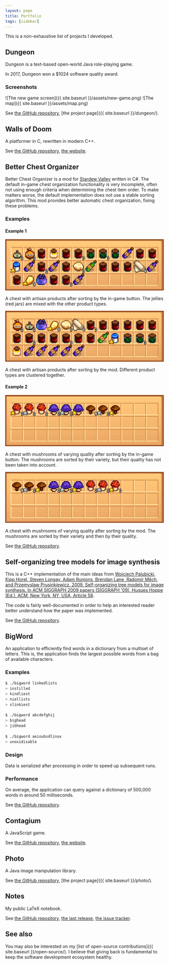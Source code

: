```yaml
---
layout: page
title: Portfolio
tags: [sidebar]
---
```


This is a non-exhaustive list of projects I developed.

## Dungeon

Dungeon is a text-based open-world Java role-playing game.

In 2017, Dungeon won a $1024 software quality award.

### Screenshots

![The new game screen]({{ site.baseurl }}/assets/new-game.png)
![The map]({{ site.baseurl }}/assets/map.png)

See [the GitHub repository](https://github.com/bernardosulzbach/dungeon/), [the project page]({{ site.baseurl }}/dungeon/).

## Walls of Doom

A platformer in C, rewritten in modern C++.

See [the GitHub repository](https://github.com/walls-of-doom/walls-of-doom/), [the website](https://walls-of-doom.github.io/).

## Better Chest Organizer 

Better Chest Organizer is a mod for [Stardew Valley](https://www.stardewvalley.net/) written in C#.
The default in-game chest organization functionality is very incomplete, often not using enough criteria when determining the chest item order.
To make matters worse, the default implementation does not use a stable sorting algorithm.
This mod provides better automatic chest organization, fixing these problems.

### Examples

#### Example 1

<p align="center">
  <img src="https://github.com/bernardosulzbach/BetterChestOrganizer/raw/master/images/example-1-1.png"
       alt="A chest with artisan products after sorting by the in-game button">
  <figcaption>A chest with artisan products after sorting by the in-game button. The jellies (red jars) are mixed with the other product types.</figcaption>
</p>

<p align="center">
  <img src="https://github.com/bernardosulzbach/BetterChestOrganizer/raw/master/images/example-1-2.png"
       alt="A chest with artisan products after sorting by the mod">
   <figcaption>A chest with artisan products after sorting by the mod. Different product types are clustered together.</figcaption>
</p>

#### Example 2

<p align="center">
  <img src="https://github.com/bernardosulzbach/BetterChestOrganizer/raw/master/images/example-2-1.png"
       alt="A chest with mushrooms of varying quality after sorting by the in-game button">
  <figcaption>A chest with mushrooms of varying quality after sorting by the in-game button. The mushrooms are sorted by their variety, but their quality has not been taken into account.</figcaption>
</p>

<p align="center">
  <img src="https://github.com/bernardosulzbach/BetterChestOrganizer/raw/master/images/example-2-2.png"
       alt="A chest with mushrooms of varying quality after sorting by the mod">
  <figcaption>A chest with mushrooms of varying quality after sorting by the mod. The mushrooms are sorted by their variety and then by their quality.</figcaption>
</p>

See [the GitHub repository](https://github.com/bernardosulzbach/BetterChestOrganizer).

## Self-organizing tree models for image synthesis

This is a C++ implementation of the main ideas from [Wojciech Palubicki, Kipp Horel, Steven Longay, Adam Runions, Brendan Lane, Radomír Měch, and Przemyslaw Prusinkiewicz. 2009. Self-organizing tree models for image synthesis. In ACM SIGGRAPH 2009 papers (SIGGRAPH '09), Hugues Hoppe (Ed.). ACM, New York, NY, USA, Article 58](https://doi.org/10.1145/1576246.1531364).

The code is fairly well-documented in order to help an interested reader better understand how the paper was implemented.

See [the GitHub repository](https://github.com/bernardosulzbach/self-organizing-tree-models).

## BigWord

An application to efficiently find words in a dictionary from a multiset of letters.
This is, the application finds the largest possible words from a bag of available characters.

### Examples

```bash
$ ./bigword linkedlists
> instilled
> kindliest
> niellists
> slinkiest

$ ./bigword abcdefghij
> bighead
> jibhead

$ ./bigword aeioubsdlinux
> unoxidisable
```

### Design

Data is serialized after processing in order to speed up subsequent runs.

### Performance

On average, the application can query against a dictionary of 500,000 words in around 50 milliseconds.

See [the GitHub repository](https://github.com/bernardosulzbach/bigword).

## Contagium

A JavaScript game.

See [the GitHub repository](https://github.com/contagium/contagium/), [the website](http://contagium.github.io/).

## Photo

A Java image manipulation library.

See [the GitHub repository](https://github.com/bernardosulzbach/photo/), [the project page]({{ site.baseurl }}/photo/).

## Notes

My public LaTeX notebook.

See [the GitHub repository](https://github.com/bernardosulzbach/notes/), [the last release](https://github.com/bernardosulzbach/notes/releases/latest/), [the issue tracker](https://github.com/bernardosulzbach/notes/issues/).

## See also

You may also be interested on my [list of open-source contributions]({{ site.baseurl }}/open-source/).
I believe that giving back is fundamental to keep the software development ecosystem healthy.
